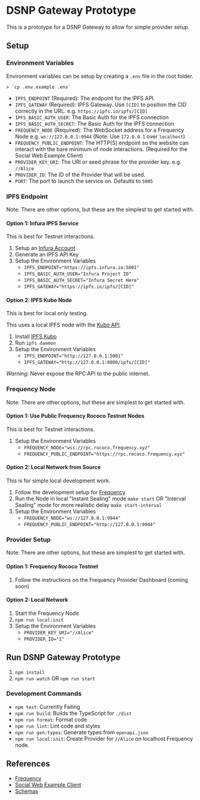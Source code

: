 # DSNP Gateway Prototype

This is a prototype for a DSNP Gateway to allow for simple provider setup.

## Setup

### Environment Variables

Environment variables can be setup by creating a `.env` file in the root folder.

    > `cp .env.example .env`

- `IPFS_ENDPOINT` (Required): The endpoint for the IPFS API.
- `IPFS_GATEWAY` (Required): IPFS Gateway. Use `[CID]` to position the CID correctly in the URL. e.g. `https://ipfs.io/ipfs/[CID]`
- `IPFS_BASIC_AUTH_USER`: The Basic Auth for the IPFS connection
- `IPFS_BASIC_AUTH_SECRET`: The Basic Auth for the IPFS connection
- `FREQUENCY_NODE` (Required): The WebSocket address for a Frequency Node e.g. `ws://127.0.0.1:9944` (Note: Use `172.0.0.1` over `localhost`)
- `FREQUENCY_PUBLIC_ENDPOINT`: The HTTP(S) endpoint so the website can interact with the bare minimum of node interactions. (Required for the Social Web Example Client)
- `PROVIDER_KEY_URI`: The URI or seed phrase for the provider key. e.g. `//Alice`
- `PROVIDER_ID`: The ID of the Provider that will be used.
- `PORT`: The port to launch the service on. Defaults to `5005`

### IPFS Endpoint

Note: There are other options, but these are the simplest to get started with.

#### Option 1: Infura IPFS Service

This is best for Testnet interactions.

1. Setup an [Infura Account](https://app.infura.io/register)
2. Generate an IPFS API Key
3. Setup the Environment Variables
   - `IPFS_ENDPOINT="https://ipfs.infura.io:5001"`
   - `IPFS_BASIC_AUTH_USER="Infura Project ID"`
   - `IPFS_BASIC_AUTH_SECRET="Infura Secret Here"`
   - `IPFS_GATEWAY="https://ipfs.io/ipfs/[CID]"`

#### Option 2: IPFS Kubo Node

This is best for local only testing.

This uses a local IPFS node with the [Kubo API](https://docs.ipfs.tech/reference/kubo/rpc/).

1. Install [IPFS Kubo](https://docs.ipfs.tech/install/command-line/)
2. Run `ipfs daemon`
3. Setup the Environment Variables
   - `IPFS_ENDPOINT="http://127.0.0.1:5001"`
   - `IPFS_GATEWAY="http://127.0.0.1:8080/ipfs/[CID]"`

_Warning_: Never expose the RPC API to the public internet.

### Frequency Node

Note: There are other options, but these are simplest to get started with.

#### Option 1: Use Public Frequency Rococo Testnet Nodes

This is best for Testnet interactions.

1. Setup the Environment Variables
   - `FREQUENCY_NODE="wss://rpc.rococo.frequency.xyz"`
   - `FREQUENCY_PUBLIC_ENDPOINT="https://rpc.rococo.frequency.xyz"`

#### Option 2: Local Network from Source

This is for simple local development work.

1. Follow the development setup for [Frequency](https://github.com/LibertyDSNP/frequency#build)
2. Run the Node in local "Instant Sealing" mode `make start` OR "Interval Sealing" mode for more realistic delay `make start-interval`
3. Setup the Environment Variables
   - `FREQUENCY_NODE="ws://127.0.0.1:9944"`
   - `FREQUENCY_PUBLIC_ENDPOINT="http://127.0.0.1:9944"`

### Provider Setup

Note: There are other options, but these are simplest to get started with.

#### Option 1: Frequency Rococo Testnet

1. Follow the instructions on the Frequency Provider Dashboard (coming soon)

#### Option 2: Local Network

1. Start the Frequency Node
2. `npm run local:init`
3. Setup the Environment Variables
   - `PROVIDER_KEY_URI="//Alice"`
   - `PROVIDER_ID="1"`

## Run DSNP Gateway Prototype

1. `npm install`
2. `npm run watch` OR `npm run start`

### Development Commands

- `npm test`: Currently Failing
- `npm run build`: Builds the TypeScript for `./dist`
- `npm run format`: Format code
- `npm run lint`: Lint code and styles
- `npm run gen:types`: Generate types from `openapi.json`
- `npm run local:init`: Create Provider for `//Alice` on localhost Frequency node.

## References

- [Frequency](https://github.com/LibertyDSNP/frequency)
- [Social Web Example Client](https://github.com/AmplicaLabs/social-web-demo)
- [Schemas](https://github.com/LibertyDSNP/schemas/)
